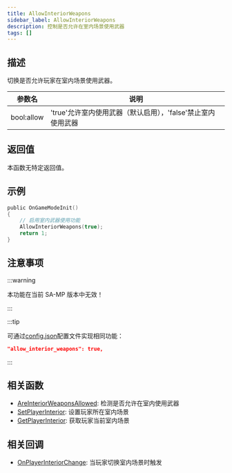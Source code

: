 ```yaml
---
title: AllowInteriorWeapons
sidebar_label: AllowInteriorWeapons
description: 控制是否允许在室内场景使用武器
tags: []
---
```


## 描述

切换是否允许玩家在室内场景使用武器。

| 参数名     | 说明                                                        |
| ---------- | ----------------------------------------------------------- |
| bool:allow | 'true'允许室内使用武器（默认启用），'false'禁止室内使用武器 |

## 返回值

本函数无特定返回值。

## 示例

```c
public OnGameModeInit()
{
    // 启用室内武器使用功能
    AllowInteriorWeapons(true);
    return 1;
}
```

## 注意事项

:::warning

本功能在当前 SA-MP 版本中无效！

:::

:::tip

可通过[config.json](../../server/config.json)配置文件实现相同功能：

```json
"allow_interior_weapons": true,
```

:::

## 相关函数

- [AreInteriorWeaponsAllowed](AreInteriorWeaponsAllowed): 检测是否允许在室内使用武器
- [SetPlayerInterior](SetPlayerInterior): 设置玩家所在室内场景
- [GetPlayerInterior](GetPlayerInterior): 获取玩家当前室内场景

## 相关回调

- [OnPlayerInteriorChange](../callbacks/OnPlayerInteriorChange): 当玩家切换室内场景时触发
